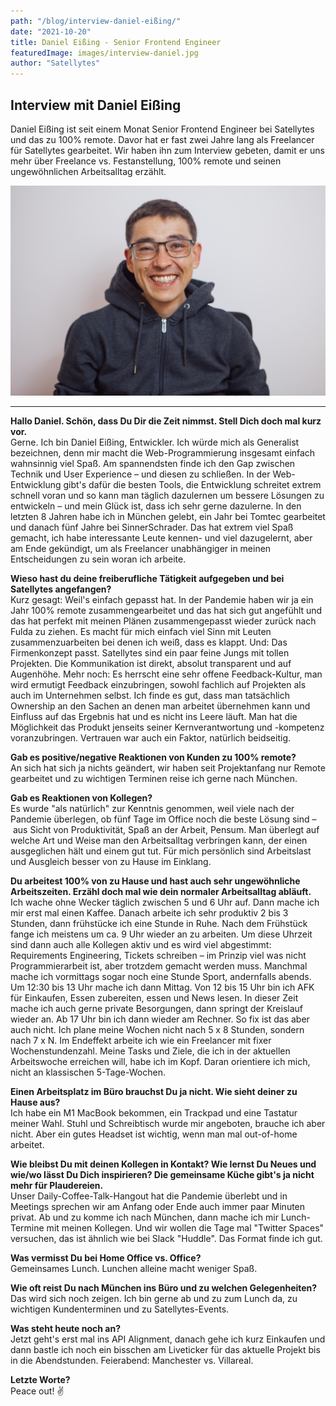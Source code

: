 ```yaml
---
path: "/blog/interview-daniel-eißing/"
date: "2021-10-20"
title: Daniel Eißing - Senior Frontend Engineer 
featuredImage: images/interview-daniel.jpg
author: "Satellytes"
---
```



## Interview mit Daniel Eißing
Daniel Eißing ist seit einem Monat Senior Frontend Engineer bei Satellytes und das zu 100% remote. Davor hat er fast zwei Jahre lang als Freelancer für Satellytes gearbeitet. Wir haben ihn zum Interview gebeten, damit er uns mehr über Freelance vs. Festanstellung, 100% remote und seinen ungewöhnlichen Arbeitsalltag erzählt.

![Daniel](images/interview/daniel_1.jpg)
<hr>

**Hallo Daniel. Schön, dass Du Dir die Zeit nimmst. Stell Dich doch mal kurz vor.**<br>
Gerne. Ich bin Daniel Eißing, Entwickler. Ich würde mich als Generalist bezeichnen, denn mir macht die Web-Programmierung insgesamt einfach wahnsinnig viel Spaß. Am spannendsten finde ich den Gap zwischen Technik und User Experience – und diesen zu schließen. In der Web-Entwicklung gibt's dafür die besten Tools, die Entwicklung schreitet extrem schnell voran und so kann man täglich dazulernen um bessere Lösungen zu entwickeln – und mein Glück ist, dass ich sehr gerne dazulerne. In den letzten 8 Jahren habe ich in München gelebt, ein Jahr bei Tomtec gearbeitet und danach fünf Jahre bei SinnerSchrader. Das hat extrem viel Spaß gemacht, ich habe interessante Leute kennen- und viel dazugelernt, aber am Ende gekündigt, um als Freelancer unabhängiger in meinen Entscheidungen zu sein woran ich arbeite.

**Wieso hast du deine freiberufliche Tätigkeit aufgegeben und bei Satellytes angefangen?**<br>
Kurz gesagt: Weil's einfach gepasst hat. In der Pandemie haben wir ja ein Jahr 100% remote zusammengearbeitet und das hat sich gut angefühlt und das hat perfekt mit meinen Plänen zusammengepasst wieder zurück nach Fulda zu ziehen. Es macht für mich einfach viel Sinn mit Leuten zusammenzuarbeiten bei denen ich weiß, dass es klappt. Und: Das Firmenkonzept passt. Satellytes sind ein paar feine Jungs mit tollen Projekten. Die Kommunikation ist direkt, absolut transparent und auf Augenhöhe. Mehr noch: Es herrscht eine sehr offene Feedback-Kultur, man wird ermutigt Feedback einzubringen, sowohl fachlich auf Projekten als auch im Unternehmen selbst. Ich finde es gut, dass man tatsächlich Ownership an den Sachen an denen man arbeitet übernehmen kann und Einfluss auf das Ergebnis hat und es nicht ins Leere läuft. Man hat die Möglichkeit das Produkt jenseits seiner Kernverantwortung und -kompetenz voranzubringen. Vertrauen war auch ein Faktor, natürlich beidseitig.

**Gab es positive/negative Reaktionen von Kunden zu 100% remote?**<br>
An sich hat sich ja nichts geändert, wir haben seit Projektanfang nur Remote gearbeitet und zu wichtigen Terminen reise ich gerne nach München.

**Gab es Reaktionen von Kollegen?**<br>
Es wurde "als natürlich" zur Kenntnis genommen, weil viele nach der Pandemie  überlegen, ob fünf Tage im Office noch die beste Lösung sind – aus Sicht von Produktivität, Spaß an der Arbeit, Pensum. Man überlegt auf welche Art und Weise man den Arbeitsalltag verbringen kann, der einen ausgeglichen hält und einem gut tut. Für mich persönlich sind Arbeitslast und Ausgleich besser von zu Hause im Einklang.

**Du arbeitest 100% von zu Hause und hast auch sehr ungewöhnliche Arbeitszeiten. Erzähl doch mal wie dein normaler Arbeitsalltag abläuft.**<br>
Ich wache ohne Wecker täglich zwischen 5 und 6 Uhr auf. Dann mache ich mir erst mal einen Kaffee. Danach arbeite ich sehr produktiv 2 bis 3 Stunden, dann frühstücke ich eine Stunde in Ruhe. Nach dem Frühstück fange ich meistens um ca. 9 Uhr wieder an zu arbeiten. Um diese Uhrzeit sind dann auch alle Kollegen aktiv und es wird viel abgestimmt: Requirements Engineering, Tickets schreiben – im Prinzip viel was nicht Programmierarbeit ist, aber trotzdem gemacht werden muss. Manchmal mache ich vormittags sogar noch eine Stunde Sport, andernfalls abends. Um 12:30 bis 13 Uhr mache ich dann Mittag. Von 12 bis 15 Uhr bin ich AFK für Einkaufen, Essen zubereiten, essen und News lesen. In dieser Zeit mache ich auch gerne private Besorgungen, dann springt der Kreislauf wieder an. Ab 17 Uhr bin ich dann wieder am Rechner. So fix ist das aber auch nicht. Ich plane meine Wochen nicht nach 5 x 8 Stunden, sondern nach 7 x N. Im Endeffekt arbeite ich wie ein Freelancer mit fixer Wochenstundenzahl. Meine Tasks und Ziele, die ich in der aktuellen Arbeitswoche erreichen will, habe ich im Kopf. Daran orientiere ich mich, nicht an klassischen 5-Tage-Wochen.

**Einen Arbeitsplatz im Büro brauchst Du ja nicht. Wie sieht deiner zu Hause aus?**<br>
Ich habe ein M1 MacBook bekommen, ein Trackpad und eine Tastatur meiner Wahl. Stuhl und Schreibtisch wurde mir angeboten, brauche ich aber nicht. Aber ein gutes Headset ist wichtig, wenn man mal out-of-home arbeitet.

**Wie bleibst Du mit deinen Kollegen in Kontakt? Wie lernst Du Neues und wie/wo lässt Du Dich inspirieren? Die gemeinsame Küche gibt's ja nicht mehr für Plaudereien.**<br>
Unser Daily-Coffee-Talk-Hangout hat die Pandemie überlebt und in Meetings sprechen wir am Anfang oder Ende auch immer paar Minuten privat. Ab und zu komme ich nach München, dann mache ich mir Lunch-Termine mit meinen Kollegen. Und wir wollen die Tage mal "Twitter Spaces" versuchen, das ist ähnlich wie bei Slack "Huddle". Das Format finde ich gut.

**Was vermisst Du bei Home Office vs. Office?**<br>
Gemeinsames Lunch. Lunchen alleine macht weniger Spaß.

**Wie oft reist Du nach München ins Büro und zu welchen Gelegenheiten?**<br>
Das wird sich noch zeigen. Ich bin gerne ab und zu zum Lunch da, zu wichtigen Kundenterminen und zu Satellytes-Events.

**Was steht heute noch an?**<br>
Jetzt geht's erst mal ins API Alignment, danach gehe ich kurz Einkaufen und dann bastle ich noch ein bisschen am Liveticker für das aktuelle Projekt bis in die Abendstunden. Feierabend: Manchester vs. Villareal.

**Letzte Worte?**<br>
Peace out! ✌️